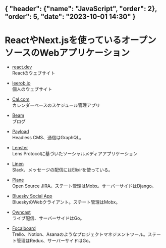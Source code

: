 { "header": {"name": "JavaScript", "order": 2}, "order": 5, "date": "2023-10-01 14:30" }
---
# ReactやNext.jsを使っているオープンソースのWebアプリケーション

* [react.dev](https://github.com/reactjs/react.dev)  
Reactのウェブサイト

* [leerob.io](https://github.com/leerob/leerob.io)  
個人のウェブサイト

* [Cal.com](https://github.com/calcom/cal.com)  
カレンダーベースのスケジュール管理アプリ

* [Beam](https://github.com/planetscale/beam)  
ブログ

* [Payload](https://github.com/payloadcms/payload)  
Headless CMS、通信はGraphQL。

* [Lenster](https://github.com/lensterxyz/lenster)  
Lens Protocolに基づいたソーシャルメディアアプリケーション

* [Linen](https://github.com/Linen-dev/linen.dev)  
Slack、メッセージの配信にはElixirを使っている。

* [Plane](https://github.com/makeplane/plane)  
Open Source JIRA。ステート管理はMobx。サーバーサイドはDjango。

* [Bluesky Social App](https://github.com/bluesky-social/social-app)  
BlueskyのWebクライアント。ステート管理はMobx。

* [Owncast](https://github.com/owncast/owncast)  
ライブ配信、サーバーサイドはGo。

* [Focalboard](https://github.com/mattermost/focalboard)  
Trello、Notion、Asanaのようなプロジェクトマネジメントツール。ステート管理はRedux、サーバーサイドはGo。